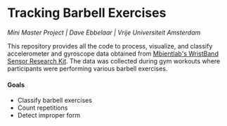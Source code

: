 # Tracking Barbell Exercises
*Mini Master Project | Dave Ebbelaar | Vrije Universiteit Amsterdam*

This repository provides all the code to process, visualize, and classify accelerometer and gyroscope data obtained from [Mbientlab's WristBand Sensor Research Kit](https://mbientlab.com/). The data was collected during gym workouts where participants were performing various barbell exercises.

#### Goals
* Classify barbell exercises
* Count repetitions
* Detect improper form 
